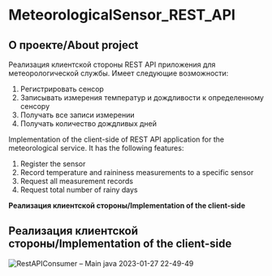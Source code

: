 # MeteorologicalSensor_REST_API

<!-- ABOUT THE PROJECT -->
## О проекте/About project

  Реализация клиентской стороны REST API приложения для метеорологической службы. 
  Имеет следующие возможности:
  1. Регистрировать сенсор
  2. Записывать измерения температур и дождливости к определенному сенсору
  3. Получать все записи измерении
  4. Получать количество дождливых дней

  Implementation of the client-side of REST API application for the meteorological service. 
  It has the following features:
  1. Register the sensor
  2. Record temperature and raininess measurements to a specific sensor
  3. Request all measurement records
  4. Request total number of rainy days


**Реализация клиентской стороны/Implementation of the client-side**
## Реализация клиентской стороны/Implementation of the client-side

![RestAPIConsumer – Main java 2023-01-27 22-49-49](https://user-images.githubusercontent.com/114854020/215161637-3dcf311a-a229-4d49-ab2a-0848605b1a33.gif)
